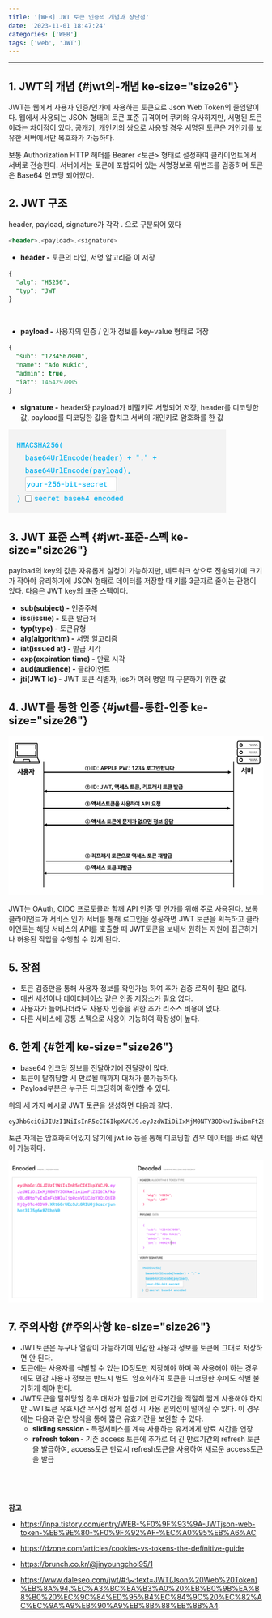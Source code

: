```yaml
---
title: '[WEB] JWT 토큰 인증의 개념과 장단점'
date: '2023-11-01 18:47:24'
categories: ['WEB']
tags: ['web', 'JWT']
---
```


------------------------------------------------------------------------

## 1. JWT의 개념 {#jwt의-개념 ke-size="size26"}

JWT는 웹에서 사용자 인증/인가에 사용하는 토큰으로 Json Web Token의 줄임말이다. 웹에서 사용되는 JSON 형태의 토큰 표준 규격이며 쿠키와 유사하지만, 서명된 토큰이라는 차이점이 있다. 공개키, 개인키의 쌍으로 사용할 경우 서명된 토큰은 개인키를 보유한 서버에서만 복호화가 가능하다.
 

보통 Authorization HTTP 헤더를 Bearer \<토큰\> 형태로 설정하여 클라이언트에서 서버로 전송한다. 서버에서는 토큰에 포함되어 있는 서명정보로 위변조를 검증하며 토큰은 Base64 인코딩 되어있다.
 

## 2. JWT 구조

header, payload, signature가 각각 . 으로 구분되어 있다

``` {.sql ke-language="sql" ke-type="codeblock"}
<header>.<payload>.<signature>
```

-   **header -** 토큰의 타입, 서명 알고리즘 이 저장

``` {.sql ke-language="sql" ke-type="codeblock"}
{
  "alg": "HS256",
  "typ": "JWT
}
```
 

-   **payload -** 사용자의 인증 / 인가 정보를 key-value 형태로 저장

``` {.sql ke-language="sql" ke-type="codeblock"}
{
  "sub": "1234567890",
  "name": "Ado Kukic",
  "admin": true,
  "iat": 1464297885
}
```

-   **signature -** header와 payload가 비밀키로 서명되어 저장, header를 디코딩한 값, payload를 디코딩한 값을 합치고 서버의 개인키로 암호화를 한 값

![](/images/posts/41/스크린샷%202023-11-01%20오후%206.04.05.png)

## 3. JWT 표준 스펙 {#jwt-표준-스펙 ke-size="size26"}

payload의 key의 값은 자유롭게 설정이 가능하지만, 네트워크 상으로 전송되기에 크기가 작아야 유리하기에 JSON 형태로 데이터를 저장할 때 키를 3글자로 줄이는 관행이 있다. 다음은 JWT key의 표준 스펙이다.

-   **sub(subject) -** 인증주체
-   **iss(issue) -** 토큰 발급처 
-   **typ(type) -** 토큰유형
-   **alg(algorithm) -** 서명 알고리즘 
-   **iat(issued at) -** 발급 시각 
-   **exp(expiration time) -** 만료 시각 
-   **aud(audience) -** 클라이언트 
-   **jti(JWT Id) -** JWT 토큰 식별자, iss가 여러 명일 때 구분하기 위한 값

## 4. JWT를 통한 인증 {#jwt를-통한-인증 ke-size="size26"}

![](/images/posts/41/스크린샷%202023-11-01%20오후%206.25.46.png)

JWT는 OAuth, OIDC 프로토콜과 함께 API 인증 및 인가를 위해 주로 사용된다. 보통 클라이언트가 서비스 인가 서버를 통해 로그인을 성공하면 JWT 토큰을 획득하고 클라이언트는 해당 서비스의 API를 호출할 때 JWT토큰을 보내서 원하는 자원에 접근하거나 허용된 작업을 수행할 수 있게 된다.
 

## 5. 장점

-   토큰 검증만을 통해 사용자 정보를 확인가능 하여 추가 검증 로직이 필요 없다.
-   매번 세션이나 데이터베이스 같은 인증 저장소가 필요 없다.
-   사용자가 늘어나더라도 사용자 인증을 위한 추가 리소스 비용이 없다.
-   다른 서비스에 공통 스펙으로 사용이 가능하여 확장성이 높다.

## 6. 한계 {#한계 ke-size="size26"}

-   base64 인코딩 정보를 전달하기에 전달량이 많다.
-   토큰이 탈취당할 시 만료될 때까지 대처가 불가능하다.
-   Payload부분은 누구든 디코딩하여 확인할 수 있다.

위의 세 가지 예시로 JWT 토큰을 생성하면 다음과 같다.

``` {.gcode style="background-color: #f8f8f8; color: #383a42;" ke-type="codeblock" ke-language="sql"}
eyJhbGciOiJIUzI1NiIsInR5cCI6IkpXVCJ9.eyJzdWIiOiIxMjM0NTY3ODkwIiwibmFtZSI6IkFkbyBLdWtpYyIsImFkbWluIjp0cnVlLCJpYXQiOjE0NjQyOTc4ODV9.XRt6GrUEcSJiGRIU0jScszrjunhot3l75g6x8ZCbpV0
```

토큰 자체는 암호화되어있지 않기에 jwt.io 등을 통해 디코딩할 경우 데이터를 바로 확인이 가능하다.

![](/images/posts/41/스크린샷%202023-11-01%20오후%206.14.12.png)

## 7. 주의사항 {#주의사항 ke-size="size26"}

-   JWT토큰은 누구나 열람이 가능하기에 민감한 사용자 정보를 토큰에 그대로 저장하면 안 된다.
-   토큰에는 사용자를 식별할 수 있는 ID정도만 저장해야 하며 꼭 사용해야 하는 경우에도 민감 사용자 정보는 반드시 별도  암호화하여 토큰을 디코딩한 후에도 식별 불가하게 해야 한다.
-   JWT토큰을 탈취당할 경우 대처가 힘들기에 만료기간을 적절히 짧게 사용해야 하지만 JWT토큰 유효시간 무작정 짧게 설정 시 사용 편의성이 떨어질 수 있다. 이 경우에는 다음과 같은 방식을 통해 짧은 유효기간을 보완할 수 있다.
    -   **sliding session -** 특정서비스를 계속 사용하는 유저에게 만료 시간을 연장
    -   **refresh token -** 기존 access 토큰에 추가로 더 긴 만료기간의 refresh 토큰을 발급하여, access토큰 만료시 refresh토큰을 사용하여 새로운 access토큰을 발급
 

 

 

**참고**

- https://inpa.tistory.com/entry/WEB-%F0%9F%93%9A-JWTjson-web-token-%EB%9E%80-%F0%9F%92%AF-%EC%A0%95%EB%A6%AC

- https://dzone.com/articles/cookies-vs-tokens-the-definitive-guide

- https://brunch.co.kr/@jinyoungchoi95/1

- https://www.daleseo.com/jwt/#:\~:text=JWT(Json%20Web%20Token)%EB%8A%94,%EC%A3%BC%EA%B3%A0%20%EB%B0%9B%EA%B8%B0%20%EC%9C%84%ED%95%B4%EC%84%9C%20%EC%82%AC%EC%9A%A9%EB%90%A9%EB%8B%88%EB%8B%A4.
 

 

 

 

 

